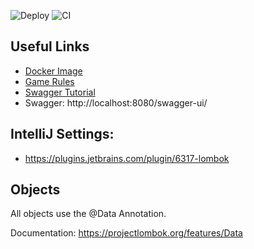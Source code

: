 ![Deploy](https://github.com/felixsteinke/MachMiKoro/workflows/Deploy/badge.svg)
![CI](https://github.com/felixsteinke/MachMiKoro/workflows/CI/badge.svg)

## Useful Links

* [Docker Image](https://hub.docker.com/r/felixsteinke/private/tags)
* [Game Rules](https://www.brettspiele-report.de/images/m/machi-koro/Spielanleitung-Machi-Koro.pdf)
* [Swagger Tutorial](https://www.baeldung.com/swagger-2-documentation-for-spring-rest-api)
* Swagger: http://localhost:8080/swagger-ui/

## IntelliJ Settings:

* https://plugins.jetbrains.com/plugin/6317-lombok

## Objects

All objects use the @Data Annotation.

Documentation: https://projectlombok.org/features/Data
